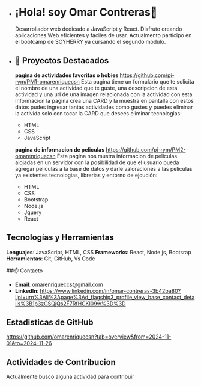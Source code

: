 - # ¡Hola! soy Omar Contreras👋
  Desarrollador web dedicado a JavaScript y React. Disfruto creando aplicaciones Web eficientes y faciles de usar.
  Actualmento participo en el bootcamp de SOYHERRY ya cursando el segundo modulo.

- ## 👀 Proyectos Destacados
  **pagina de actividades favoritas o hobies** https://github.com/pi-rym/PM1-omarenriquecsn
  Esta pagina tiene un formulario que te solicita el nombre de una actividad que te guste, una descripcion de esta actividad y
  una url de una imagen relacionada con la actividad con esta informacion la pagina crea una CARD y la muestra en pantalla con estos datos
  pudes ingresar tantas actividades como gustes y puedes eliminar la activida solo con tocar la CARD que desees eliminar
  tecnologias:
  - HTML
  - CSS
  - JavaScript
  

  **pagina de informacion de peliculas** https://github.com/pi-rym/PM2-omarenriquecsn
  Esta pagina nos mustra informacion de peliculas alojadas en un servidor con la posibilidad de que el usuario pueda agregar peliculas a la base de datos
  y darle valoraciones a las peliculas ya existentes
  tecnologias, librerias y entorno de ejcución:
  - HTML
  - CSS
  - Bootstrap
  - Node.js
  - Jquery
  - React

## Tecnologías y Herramientas

**Lenguajes**: JavaScript, HTML, CSS
**Frameworks**: React, Node.js, Bootsrap
**Herramientas**: Git, GitHub, Vs Code

##📫 Contacto

- **Email**: omarenriqueccs@gmail.com
- **LinkedIn**: https://www.linkedin.com/in/omar-contreras-3b42ba80?lipi=urn%3Ali%3Apage%3Ad_flagship3_profile_view_base_contact_details%3B1p3zGSQjQs2F7RfHGKl09w%3D%3D
  

## Estadisticas de GitHub
https://github.com/omarenriquecsn?tab=overview&from=2024-11-01&to=2024-11-26

## Actividades de Contribucion

Actualmente busco alguna actividad para contribuir


